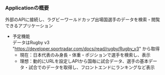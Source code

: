 ### Applicationの概要  
外部のAPIに接続し、ラグビーワールドカップ出場国選手のデータを検索・閲覧できるアプリケーション

- 予定機能  
  データはRugby v3 "https://developer.sportradar.com/docs/read/rugby/Rugby_v3"  から取得  
  - 現在：日本代表のみ身長・体重・ポジションで選手を検索し、表示  
  - 理想：動的にURLを設定しAPIから国毎に試合データ、選手の基本データ・試合でのデータを取得し、フロントエンドにランキングなど表示
    
